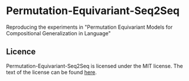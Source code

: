 # Permutation-Equivariant-Seq2Seq
Reproducing the experiments in "Permutation Equivariant Models for Compositional Generalization in Language"

## Licence
Permutation-Equivariant-Seq2Seq is licensed under the MIT license. The text of the license can be found [here](https://github.com/facebookresearch/Permutation-Equivariant-Seq2Seq/blob/master/LICENSE).
